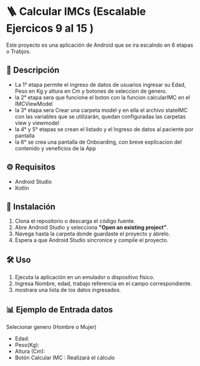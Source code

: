 # 🪜 Calcular IMCs (Escalable Ejercicos 9 al 15 )

Este proyecto es una aplicación de Android que se ira escalndo en 6 etapas o Trabjos.

## 📖 Descripción
- La 1° etapa  permite el ingreso de datos de usuarios ingresar su Edad, Peso en Kg y altura en Cm y botones de seleccion de genero.
- la 2° etapa sera que funcione el boton con la funcion calcularIMC en el IMCViewModel
- la 3° etapa sera Crear una carpeta model y en ella el archivo stateIMC con las variables que se  utilizarán, quedan configuradas las carpetas view y viewmodel
- la 4° y  5° etapas se crean el listado y el  Ingreso de datos al paciente por pantalla
- la 6° se crea una pantalla de Onboarding, con breve explicacion del contenido y veneficios de la App


## ⚙️ Requisitos

- Android Studio
- Kotlin

## 🚀 Instalación

1. Clona el repositorio o descarga el código fuente.
2. Abre Android Studio y selecciona **"Open an existing project"**.
3. Navega hasta la carpeta donde guardaste el proyecto y ábrelo.
4. Espera a que Android Studio sincronice y compile el proyecto.

## 🛠️ Uso

1. Ejecuta la aplicación en un emulador o dispositivo físico.
2. Ingresa Nombre, edad, trabajo  referencia en el campo correspondiente.
3. mostrara una lista de los datos ingresados.



## 📊 Ejemplo de Entrada datos
Selecionar genero (Hombre o Mujer)

- Edad: 
- Peso(Kg): 
- Altura (Cm):
- Botón Calcular IMC : Realizará el cálculo 
